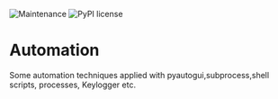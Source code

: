 ![Maintenance](https://img.shields.io/badge/Maintained%3F-yes-green.svg) 
![PyPI license](https://img.shields.io/pypi/l/ansicolortags.svg)

# Automation

Some automation techniques applied with pyautogui,subprocess,shell scripts, processes, Keylogger etc.

